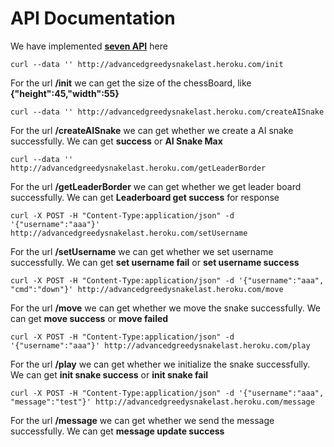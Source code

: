 # API Documentation

We have implemented <b><u>seven API</u></b> here
```
curl --data '' http://advancedgreedysnakelast.heroku.com/init
```
For the url __/init__ we can get the size of the chessBoard, like __{"height":45,"width":55}__
```
curl --data '' http://advancedgreedysnakelast.heroku.com/createAISnake
```
For the url __/createAISnake__ we can get whether we create a AI snake successfully. We can get __success__ or __AI Snake Max__
```
curl --data '' http://advancedgreedysnakelast.heroku.com/getLeaderBorder
```
For the url __/getLeaderBorder__ we can get whether we get leader board successfully. We can get __Leaderboard get success__ for response

```
curl -X POST -H "Content-Type:application/json" -d '{"username":"aaa"}' http://advancedgreedysnakelast.heroku.com/setUsername

```
For the url __/setUsername__ we can get whether we set username successfully. We can get __set username fail__ or __set username success__

```
curl -X POST -H "Content-Type:application/json" -d '{"username":"aaa", "cmd":"down"}' http://advancedgreedysnakelast.heroku.com/move
```
For the url __/move__ we can get whether we move the snake successfully. We can get __move success__ or __move failed__

```
curl -X POST -H "Content-Type:application/json" -d '{"username":"aaa"}' http://advancedgreedysnakelast.heroku.com/play
```
For the url __/play__ we can get whether we initialize the snake successfully. We can get __init snake success__ or __init snake fail__

```
curl -X POST -H "Content-Type:application/json" -d '{"username":"aaa", "message":"test"}' http://advancedgreedysnakelast.heroku.com/message
```
For the url __/message__ we can get whether we send the message successfully. We can get __message update success__
